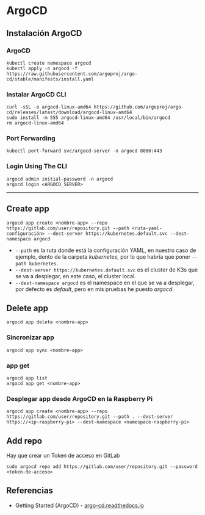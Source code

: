 # ArgoCD
## Instalación ArgoCD
### ArgoCD
```
kubectl create namespace argocd
kubectl apply -n argocd -f https://raw.githubusercontent.com/argoproj/argo-cd/stable/manifests/install.yaml
```

### Instalar ArgoCD CLI
```
curl -sSL -o argocd-linux-amd64 https://github.com/argoproj/argo-cd/releases/latest/download/argocd-linux-amd64
sudo install -m 555 argocd-linux-amd64 /usr/local/bin/argocd
rm argocd-linux-amd64
```

### Port Forwarding
```
kubectl port-forward svc/argocd-server -n argocd 8080:443
```

### Login Using The CLI
```
argocd admin initial-password -n argocd
argocd login <ARGOCD_SERVER>
```
***

## Create app
```
argocd app create <nombre-app> --repo https://gitlab.com/user/repository.git --path <ruta-yaml-configuración> --dest-server https://kubernetes.default.svc --dest-namespace argocd
```
- `--path` es la ruta donde está la configuración YAML, en nuestro caso de ejemplo, dento de la carpeta _kubernetes_, por lo que habría que poner `--path kubernetes`.
- `--dest-server https://kubernetes.default.svc` es el cluster de K3s que se va a desplegar, en este caso, el cluster local.
- `--dest-namespace argocd` es el namespace en el que se va a desplegar, por defecto es _default_, pero en mis pruebas he puesto _argocd_.

## Delete app
```
argocd app delete <nombre-app>
```

### Sincronizar app
```
argocd app sync <nombre-app>
```

### app get
```
argocd app list
argocd app get <nombre-app>
```

### Desplegar app desde ArgoCD en la Raspberry Pi
```
argocd app create <nombre-app> --repo https://gitlab.com/user/repository.git --path . --dest-server https://<ip-raspberry-pi> --dest-namespace <namespace-raspberry-pi>
```

## Add repo
Hay que crear un Token de acceso en GitLab
```
sudo argocd repo add https://gitlab.com/user/repository.git --password <token-de-acceso>
```

## Referencias
- Getting Started (ArgoCD) - [argo-cd.readthedocs.io](https://argo-cd.readthedocs.io/en/stable/getting_started/)
